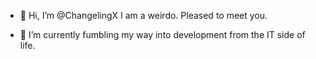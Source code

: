 - 👋 Hi, I’m @ChangelingX
I am a weirdo. Pleased to meet you.

- 🌱 I’m currently fumbling my way into development from the IT side of life.
